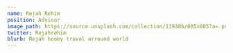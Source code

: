```yaml
---
name: Rejah Rehim
position: Advisor
image_path: https://source.unsplash.com/collection/139386/605x605?a=.png
twitter: Rejahrehim
blurb: Rejah hooby travel arround world
---
```

